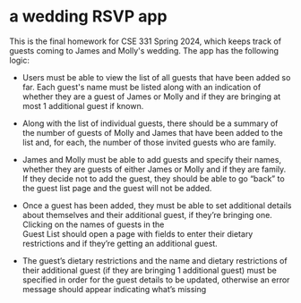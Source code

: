 # a wedding RSVP app

This is the final homework for CSE 331 Spring 2024, which keeps track of guests coming to James and Molly's wedding. The app has the following logic:

- Users must be able to view the list of all guests that have been added so far. Each guest's name must be listed along with an indication of whether they are a guest of James or Molly and 
  if they are bringing at most 1 additional guest if known.
  
- Along with the list of individual guests, there should be a summary of the number of guests of Molly and James that have been added to the list and, for each, the number of those 
  invited guests who are family.
  
- James and Molly must be able to add guests and specify their names, whether they are guests of either James or Molly and if they are family. If they decide not to add the guest, they 
  should be able to go “back” to the guest list page and the guest will not be added.
  
- Once a guest has been added, they must be able to set additional details about themselves and their additional guest, if they’re bringing one. Clicking on the names of guests in the   
  Guest List should open a page with fields to enter their dietary restrictions and if they’re getting an additional guest.
  
- The guest’s dietary restrictions and the name and dietary restrictions of their additional guest (if they are bringing 1 additional guest) must be specified in order for the guest 
  details to be updated, otherwise an error message should appear indicating what’s missing


